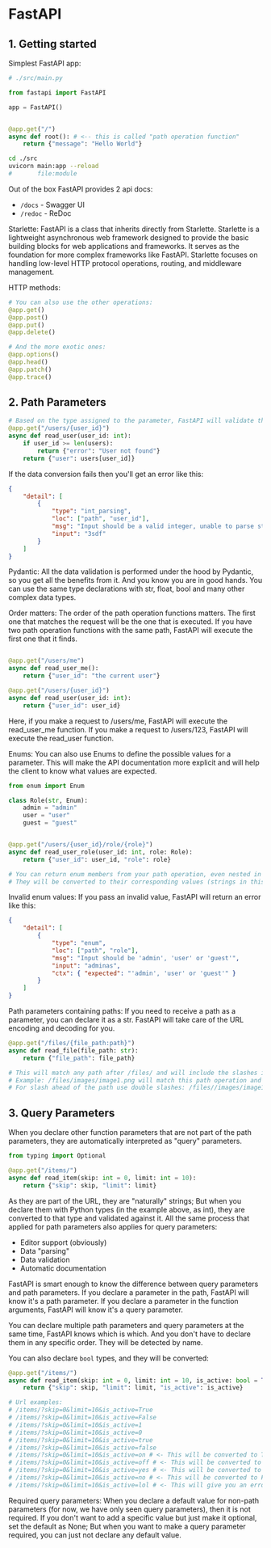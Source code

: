 # FastAPI

## 1. Getting started

Simplest FastAPI app:

```python
# ./src/main.py

from fastapi import FastAPI

app = FastAPI()


@app.get("/")
async def root(): # <-- this is called "path operation function"
    return {"message": "Hello World"}
```

```bash
cd ./src
uvicorn main:app --reload
#       file:module
```

Out of the box FastAPI provides 2 api docs:

- `/docs` - Swagger UI
- `/redoc` - ReDoc

Starlette: FastAPI is a class that inherits directly from Starlette. Starlette is a lightweight asynchronous web framework designed to provide the basic building blocks for web applications and frameworks. It serves as the foundation for more complex frameworks like FastAPI. Starlette focuses on handling low-level HTTP protocol operations, routing, and middleware management.

HTTP methods:

```python
# You can also use the other operations:
@app.get() 
@app.post()
@app.put()
@app.delete()

# And the more exotic ones:
@app.options()
@app.head()
@app.patch()
@app.trace()
```

## 2. Path Parameters

```python
# Based on the type assigned to the parameter, FastAPI will validate the incoming request and convert the parameter to the correct type. In this case, the user_id parameter is expected to be an integer. By default it comes as a string
@app.get("/users/{user_id}")
async def read_user(user_id: int):
    if user_id >= len(users):
        return {"error": "User not found"}
    return {"user": users[user_id]}
```

If the data conversion fails then you'll get an error like this:

```json
{
    "detail": [
        {
            "type": "int_parsing",
            "loc": ["path", "user_id"],
            "msg": "Input should be a valid integer, unable to parse string as an integer",
            "input": "3sdf"
        }
    ]
}
```

Pydantic: All the data validation is performed under the hood by Pydantic, so you get all the benefits from it. And you know you are in good hands. You can use the same type declarations with str, float, bool and many other complex data types.

Order matters: The order of the path operation functions matters. The first one that matches the request will be the one that is executed. If you have two path operation functions with the same path, FastAPI will execute the first one that it finds.

```python

@app.get("/users/me")
async def read_user_me():
    return {"user_id": "the current user"}

@app.get("/users/{user_id}")
async def read_user(user_id: int):
    return {"user_id": user_id}
```

Here, if you make a request to /users/me, FastAPI will execute the read_user_me function. If you make a request to /users/123, FastAPI will execute the read_user function.

Enums: You can also use Enums to define the possible values for a parameter. This will make the API documentation more explicit and will help the client to know what values are expected.

```python
from enum import Enum

class Role(str, Enum):
    admin = "admin"
    user = "user"
    guest = "guest"


@app.get("/users/{user_id}/role/{role}")
async def read_user_role(user_id: int, role: Role):
    return {"user_id": user_id, "role": role}

# You can return enum members from your path operation, even nested in a JSON body (e.g. a dict). 
# They will be converted to their corresponding values (strings in this case) before returning them to the client.
```

Invalid enum values: If you pass an invalid value, FastAPI will return an error like this:

```json
{
    "detail": [
        {
            "type": "enum",
            "loc": ["path", "role"],
            "msg": "Input should be 'admin', 'user' or 'guest'",
            "input": "adminas",
            "ctx": { "expected": "'admin', 'user' or 'guest'" }
        }
    ]
}
```

Path parameters containing paths: If you need to receive a path as a parameter, you can declare it as a str. FastAPI will take care of the URL encoding and decoding for you.

```python
@app.get("/files/{file_path:path}")
async def read_file(file_path: str):
    return {"file_path": file_path}

# This will match any path after /files/ and will include the slashes in the parameter.
# Example: /files/images/image1.png will match this path operation and the file_path parameter will be images/image1.png.
# For slash ahead of the path use double slashes: /files//images/image1.png will match this path operation and the file_path parameter will be /images/image1.png.
```

## 3. Query Parameters

When you declare other function parameters that are not part of the path parameters, they are automatically interpreted as "query" parameters.

```python
from typing import Optional

@app.get("/items/")
async def read_item(skip: int = 0, limit: int = 10):
    return {"skip": skip, "limit": limit}
```

As they are part of the URL, they are "naturally" strings; But when you declare them with Python types (in the example above, as int), they are converted to that type and validated against it. All the same process that applied for path parameters also applies for query parameters:

- Editor support (obviously)
- Data "parsing"
- Data validation
- Automatic documentation

FastAPI is smart enough to know the difference between query parameters and path parameters. If you declare a parameter in the path, FastAPI will know it's a path parameter. If you declare a parameter in the function arguments, FastAPI will know it's a query parameter.

You can declare multiple path parameters and query parameters at the same time, FastAPI knows which is which. And you don't have to declare them in any specific order. They will be detected by name.

You can also declare `bool` types, and they will be converted:

```python
@app.get("/items/")
async def read_item(skip: int = 0, limit: int = 10, is_active: bool = True):
    return {"skip": skip, "limit": limit, "is_active": is_active}

# Url examples:
# /items/?skip=0&limit=10&is_active=True
# /items/?skip=0&limit=10&is_active=False
# /items/?skip=0&limit=10&is_active=1
# /items/?skip=0&limit=10&is_active=0
# /items/?skip=0&limit=10&is_active=true
# /items/?skip=0&limit=10&is_active=false 
# /items/?skip=0&limit=10&is_active=on # <- This will be converted to True
# /items/?skip=0&limit=10&is_active=off # <- This will be converted to False
# /items/?skip=0&limit=10&is_active=yes # <- This will be converted to True
# /items/?skip=0&limit=10&is_active=no # <- This will be converted to False
# /items/?skip=0&limit=10&is_active=lol # <- This will give you an error
```

Required query parameters: When you declare a default value for non-path parameters (for now, we have only seen query parameters), then it is not required. If you don't want to add a specific value but just make it optional, set the default as None; But when you want to make a query parameter required, you can just not declare any default value.
